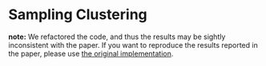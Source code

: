 # Sampling Clustering

**note:**
We refactored the code, and thus the results may be sightly inconsistent with the paper.
If you want to reproduce the results reported in the paper, please use [the original implementation](https://github.com/ctarn/sampling-clustering/tree/arxiv).

